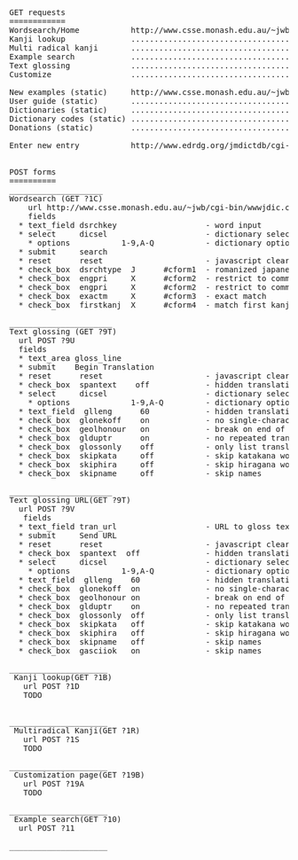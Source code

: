 <pre>
GET requests
============
Wordsearch/Home           http://www.csse.monash.edu.au/~jwb/cgi-bin/wwwjdic.cgi?1C
Kanji lookup              .......................................................1B
Multi radical kanji       .......................................................1R
Example search            .......................................................10
Text glossing             .......................................................9T
Customize                 .......................................................19B

New examples (static)     http://www.csse.monash.edu.au/~jwb/cgi-bin/wwwjdic.cgi?14
User guide (static)       ...................................wwwjdicinf.html
Dictionaries (static)     ..................................................#dicfil_tag
Dictionary codes (static) ..................................................#code_tag
Donations (static)        ..................................................#don_tag

Enter new entry           http://www.edrdg.org/jmdictdb/cgi-bin/edform.py?svc=jmdict&c=1


POST forms
==========
____________________
Wordsearch (GET ?1C)
    url http://www.csse.monash.edu.au/~jwb/cgi-bin/wwwjdic.cgi?1E
    fields
  * text_field dsrchkey                   - word input
  * select     dicsel                     - dictionary select
    * options           1-9,A-Q           - dictionary options
  * submit     search
  * reset      reset                      - javascript clear?
  * check_box  dsrchtype  J      #cform1  - romanized japanesse
  * check_box  engpri     X      #cform2  - restrict to common words
  * check_box  engpri     X      #cform2  - restrict to common words
  * check_box  exactm     X      #cform3  - exact match
  * check_box  firstkanj  X      #cform4  - match first kanji

______________________
Text glossing (GET ?9T)
  url POST ?9U
  fields
  * text_area gloss_line
  * submit    Begin Translation
  * reset      reset                      - javascript clear?
  * check_box  spantext    off            - hidden translations
  * select     dicsel                     - dictionary select
    * options             1-9,A-Q         - dictionary options
  * text_field  glleng      60            - hidden translations
  * check_box  glonekoff    on            - no single-character matches
  * check_box  geolhonour   on            - break on end of line
  * check_box  glduptr      on            - no repeated translations
  * check_box  glossonly    off           - only list translations
  * check_box  skipkata     off           - skip katakana words
  * check_box  skiphira     off           - skip hiragana words
  * check_box  skipname     off           - skip names

______________________
Text glossing URL(GET ?9T)
  url POST ?9V
   fields
  * text_field tran_url                   - URL to gloss text of
  * submit     Send URL
  * reset      reset                      - javascript clear?
  * check_box  spantext  off              - hidden translations
  * select     dicsel                     - dictionary select
    * options           1-9,A-Q           - dictionary options
  * text_field  glleng    60              - hidden translations
  * check_box  glonekoff  on              - no single-character matches
  * check_box  geolhonour on              - break on end of line
  * check_box  glduptr    on              - no repeated translations
  * check_box  glossonly  off             - only list translations
  * check_box  skipkata   off             - skip katakana words
  * check_box  skiphira   off             - skip hiragana words
  * check_box  skipname   off             - skip names
  * check_box  gasciiok   on              - skip names

_____________________
 Kanji lookup(GET ?1B)
   url POST ?1D
   TODO


_____________________
 Multiradical Kanji(GET ?1R)
   url POST ?1S
   TODO

_____________________
 Customization page(GET ?19B)
   url POST ?19A
   TODO

_____________________
 Example search(GET ?10)
  url POST ?11

_____________________
<pre>
